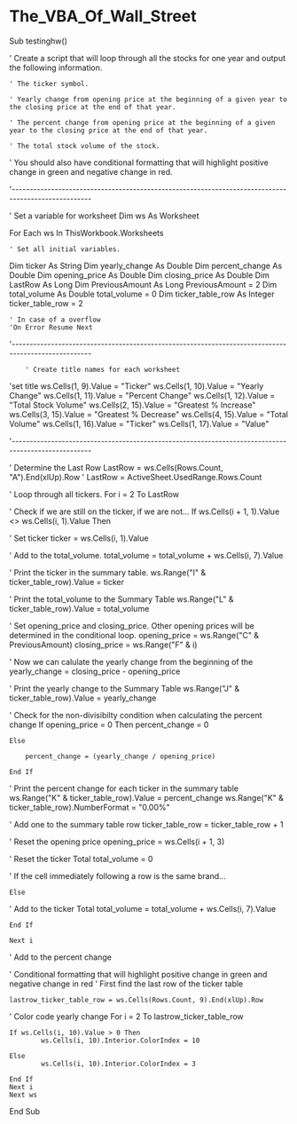 # The_VBA_Of_Wall_Street

Sub testinghw()

' Create a script that will loop through all the stocks for one year and output the following information.

    ' The ticker symbol.
    
    ' Yearly change from opening price at the beginning of a given year to the closing price at the end of that year.
    
    ' The percent change from opening price at the beginning of a given year to the closing price at the end of that year.
    
    ' The total stock volume of the stock.
    
' You should also have conditional formatting that will highlight positive change in green and negative change in red.

'----------------------------------------------------------------------------------------------------

 ' Set a variable for worksheet
 Dim ws As Worksheet
 
 For Each ws In ThisWorkbook.Worksheets
 
    ' Set all initial variables.
Dim ticker As String
Dim yearly_change As Double
Dim percent_change As Double
Dim opening_price As Double
Dim closing_price As Double
Dim LastRow As Long
Dim PreviousAmount As Long
    PreviousAmount = 2
Dim total_volume As Double
    total_volume = 0
Dim ticker_table_row As Integer
    ticker_table_row = 2

    ' In case of a overflow
    'On Error Resume Next

'----------------------------------------------------------------------------------------------------
        
        ' Create title names for each worksheet
        
  'set title
    ws.Cells(1, 9).Value = "Ticker"
    ws.Cells(1, 10).Value = "Yearly Change"
    ws.Cells(1, 11).Value = "Percent Change"
    ws.Cells(1, 12).Value = "Total Stock Volume"
    ws.Cells(2, 15).Value = "Greatest % Increase"
    ws.Cells(3, 15).Value = "Greatest % Decrease"
    ws.Cells(4, 15).Value = "Total Volume"
    ws.Cells(1, 16).Value = "Ticker"
    ws.Cells(1, 17).Value = "Value"

'----------------------------------------------------------------------------------------------------

' Determine the Last Row
     LastRow = ws.Cells(Rows.Count, "A").End(xlUp).Row
    ' LastRow = ActiveSheet.UsedRange.Rows.Count
    
' Loop through all tickers.
    For i = 2 To LastRow
    
' Check if we are still on the ticker, if we are not...
    If ws.Cells(i + 1, 1).Value <> ws.Cells(i, 1).Value Then

' Set ticker
    ticker = ws.Cells(i, 1).Value
      
' Add to the total_volume.
    total_volume = total_volume + ws.Cells(i, 7).Value
      
' Print the ticker in the summary table.
    ws.Range("I" & ticker_table_row).Value = ticker
    
' Print the total_volume to the Summary Table
    ws.Range("L" & ticker_table_row).Value = total_volume
      
' Set opening_price and closing_price. Other opening prices will be determined in the conditional loop.
    opening_price = ws.Range("C" & PreviousAmount)
    closing_price = ws.Range("F" & i)
      
' Now we can calulate the yearly change from the beginning of the
    yearly_change = closing_price - opening_price
    
' Print the yearly change to the Summary Table
    ws.Range("J" & ticker_table_row).Value = yearly_change
      
' Check for the non-divisibilty condition when calculating the percent change
    If opening_price = 0 Then
        percent_change = 0
                
    Else

        percent_change = (yearly_change / opening_price)
                
    End If

' Print the percent change for each ticker in the summary table
    ws.Range("K" & ticker_table_row).Value = percent_change
    ws.Range("K" & ticker_table_row).NumberFormat = "0.00%"
      
' Add one to the summary table row
    ticker_table_row = ticker_table_row + 1
      
' Reset the opening price
    opening_price = ws.Cells(i + 1, 3)
      
' Reset the ticker Total
    total_volume = 0
    
' If the cell immediately following a row is the same brand...
    
    Else
    
' Add to the ticker Total
    total_volume = total_volume + ws.Cells(i, 7).Value
      
    End If
        
    Next i
     
' Add to the percent change
      
' Conditional formatting that will highlight positive change in green and negative change in red
' First find the last row of the ticker table

    lastrow_ticker_table_row = ws.Cells(Rows.Count, 9).End(xlUp).Row
    
' Color code yearly change
    For i = 2 To lastrow_ticker_table_row
            
    If ws.Cells(i, 10).Value > 0 Then
            ws.Cells(i, 10).Interior.ColorIndex = 10
            
    Else
            ws.Cells(i, 10).Interior.ColorIndex = 3
            
    End If
    Next i
    Next ws
        
End Sub
